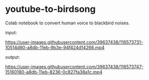 # youtube-to-birdsong
Colab notebook to convert human voice to blackbird noises.

input:

https://user-images.githubusercontent.com/39637438/116573731-10514d80-a8db-11eb-9b3e-94f424d14266.mp4

output:

https://user-images.githubusercontent.com/39637438/116573747-15160180-a8db-11eb-8236-0c827fa38a1c.mp4

